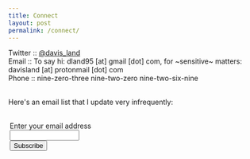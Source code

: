 ```yaml
---
title: Connect
layout: post
permalink: /connect/
---
```


Twitter :: [@davis_land](https://twitter.com/davis_land)<br>
Email :: To say hi: dland95 [at] gmail [dot] com, for ~sensitive~ matters: davisland [at] protonmail [dot] com<br>
Phone :: nine-zero-three nine-two-zero nine-two-six-nine<br><br>

Here&#39;s an email list that I update very infrequently:
<form style="border:0px solid #ccc;padding:3px;text-align:left;" action="https://tinyletter.com/davis_land" method="post" target="popupwindow" onsubmit="window.open('https://tinyletter.com/davis_land', 'popupwindow', 'scrollbars=yes,width=800,height=600');return true">
<p><label for="tlemail">Enter your email address</label><br><input type="text" style="width:140px" name="email" id="tlemail" /><br><input type="hidden" value="1" name="embed"/><input type="submit" value="Subscribe" />